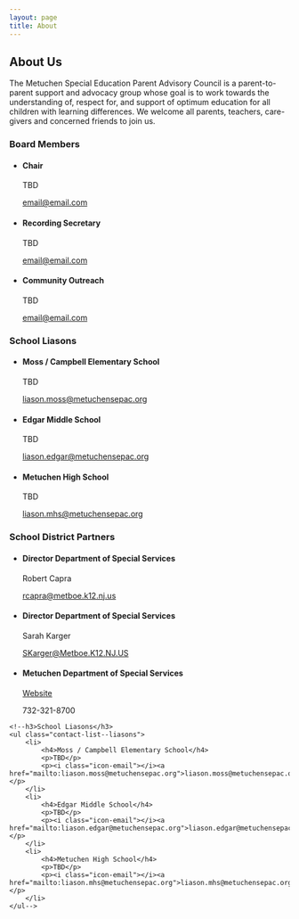 ```yaml
---
layout: page
title: About
---
```

<div class="block-inner">
	<h2>About Us</h2>
	<p class="entry-summary">The Metuchen Special Education Parent Advisory Council is a parent-to-parent support and advocacy group whose goal is to work towards the understanding of, respect for, and support of optimum education for all children with learning differences. We welcome all parents, teachers, care-givers and concerned friends to join us.</p>
	<div class="container">
		<div class="unit third">
			<h3>Board Members</h3>
			<ul class="contact-list">
				<li>
					<h4>Chair</h4>
					<p>TBD</p>
					<p><i class="icon-email"></i><a href="mailto:email@email.com">email@email.com</a></p>
				</li>
				<li>
					<h4>Recording Secretary</h4>
					<p>TBD</p>
					<p><i class="icon-email"></i><a href="mailto:email@email.com">email@email.com</a></p>
				</li>
				<li>
					<h4>Community Outreach</h4>
					<p>TBD</p>
					<p><i class="icon-email"></i><a href="mailto:email@email.com">email@email.com</a></p>
				</li>
			</ul>
			<!--table>
				<thead>
					<tr>
						<th>Name</th>
						<th>Title</th>
						<th>Email</th>
					</tr>
				</thead>
				<tbody>
					<tr>
						<td>TBD</td>
						<td>Chair</td>
						<td>TBD</td>
					</tr>
					<tr>
						<td>TBD</td>
						<td>Recording Secretary</td>
						<td>TBD</td>
					</tr>
					<tr>
						<td>TBD</td>
						<td>Community Outreach</td>
						<td>TBD</td>
					</tr>
					<tr>
						<td>TBD</td>
						<td>Webmaster</td>
						<td>TBD</td>
					</tr>
				</tbody>
			</table-->
			<!--table>
				<thead>
					<tr>
						<th>Name</th>
						<th>School</th>
						<th>Email</th>
					</tr>
				</thead>
				<tbody>
					<tr>
						<td>TBD</td>
						<td>Moss / Campbell Elementary School</td>
						<td><a href="mailto:liason.moss@metuchensepac.org">liason.moss@metuchensepac.org</a></td>
					</tr>
					<tr>
						<td>TBD</td>
						<td>Edgar Middle School</td>
						<td><a href="mailto:liason.edgar@metuchensepac.org">liason.edgar@metuchensepac.org</a></td>
					</tr>
					<tr>
						<td>TBD</td>
						<td>Metuchen High School</td>
						<td><a href="mailto:liason.mhs@metuchensepac.org">liason.mhs@metuchensepac.org</a></td>
					</tr>
				</tbody>
			</table-->
		</div>
		<div class="unit third">
			<h3>School Liasons</h3>
			<ul class="contact-list">
				<li>
					<h4>Moss / Campbell Elementary School</h4>
					<p>TBD</p>
					<p><i class="icon-email"></i><a href="mailto:liason.moss@metuchensepac.org">liason.moss@metuchensepac.org</a></p>
				</li>
				<li>
					<h4>Edgar Middle School</h4>
					<p>TBD</p>
					<p><i class="icon-email"></i><a href="mailto:liason.edgar@metuchensepac.org">liason.edgar@metuchensepac.org</a></p>
				</li>
				<li>
					<h4>Metuchen High School</h4>
					<p>TBD</p>
					<p><i class="icon-email"></i><a href="mailto:liason.mhs@metuchensepac.org">liason.mhs@metuchensepac.org</a></p>
				</li>
			</ul>
		</div>
		<div class="unit third">
			<h3>School District Partners</h3>
			<ul class="contact-list">
				<li>
					<h4>Director Department of Special Services</h4>
					<p>Robert Capra</p>
					<p><i class="icon-email"></i><a href="mailto:rcapra@metboe.k12.nj.us">rcapra@metboe.k12.nj.us</a></p>
				</li>
				<li>
					<h4>Director Department of Special Services</h4>
					<p>Sarah Karger</p>
					<p><i class="icon-email"></i><a href="mailto:SKarger@Metboe.K12.NJ.US">SKarger@Metboe.K12.NJ.US</a></p>
				</li>
				<li>
					<h4>Metuchen Department of Special Services</h4>
					<p><i class="icon-link"></i><a href="http://www.metuchenschools.org/metuchen/Special%20Education%20Services/" target="_blank">Website</a></p>
					<p><i class="icon-phone"></i>732-321-8700</p>
				</li>
			</ul>
			<!--table>
				<thead>
					<tr>
						<th>Name</th>
						<th>Title</th>
						<th>Email</th>
					</tr>
				</thead>
				<tbody>
					<tr>
						<td>Robert Capra</td>
						<td>Director Department of Special Services</td>
						<td><a href="mailto:rcapra@metboe.k12.nj.us">rcapra@metboe.k12.nj.us</a></td>
					</tr>
					<tr>
						<td>Sarah Karger</td>
						<td></td>
						<td><a href="mailto:SKarger@Metboe.K12.NJ.US">SKarger@Metboe.K12.NJ.US</a></td>
					</tr>
				</tbody>
			</table-->
		</div>
	</div>

	<!--h3>School Liasons</h3>
	<ul class="contact-list--liasons">
		<li>
			<h4>Moss / Campbell Elementary School</h4>
			<p>TBD</p>
			<p><i class="icon-email"></i><a href="mailto:liason.moss@metuchensepac.org">liason.moss@metuchensepac.org</a></p>
		</li>
		<li>
			<h4>Edgar Middle School</h4>
			<p>TBD</p>
			<p><i class="icon-email"></i><a href="mailto:liason.edgar@metuchensepac.org">liason.edgar@metuchensepac.org</a></p>
		</li>
		<li>
			<h4>Metuchen High School</h4>
			<p>TBD</p>
			<p><i class="icon-email"></i><a href="mailto:liason.mhs@metuchensepac.org">liason.mhs@metuchensepac.org</a></p>
		</li>
	</ul-->
</div>

